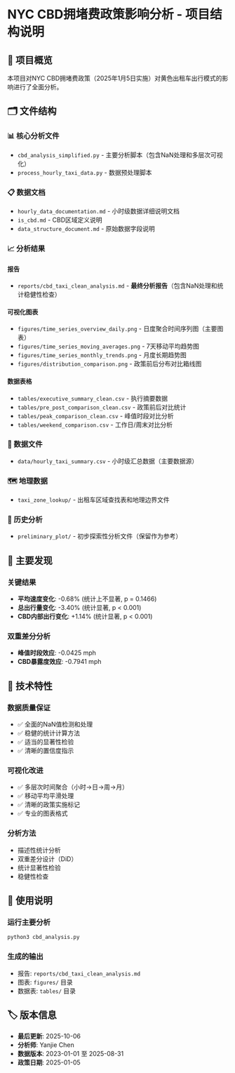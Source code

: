 # NYC CBD拥堵费政策影响分析 - 项目结构说明

## 📁 项目概览

本项目对NYC CBD拥堵费政策（2025年1月5日实施）对黄色出租车出行模式的影响进行了全面分析。

## 🗂️ 文件结构

### 📊 核心分析文件
- `cbd_analysis_simplified.py` - 主要分析脚本（包含NaN处理和多层次可视化）
- `process_hourly_taxi_data.py` - 数据预处理脚本

### 📋 数据文档
- `hourly_data_documentation.md` - 小时级数据详细说明文档
- `is_cbd.md` - CBD区域定义说明
- `data_structure_document.md` - 原始数据字段说明

### 📈 分析结果

#### 报告
- `reports/cbd_taxi_clean_analysis.md` - **最终分析报告**（包含NaN处理和统计稳健性检查）

#### 可视化图表
- `figures/time_series_overview_daily.png` - 日度聚合时间序列图（主要图表）
- `figures/time_series_moving_averages.png` - 7天移动平均趋势图
- `figures/time_series_monthly_trends.png` - 月度长期趋势图
- `figures/distribution_comparison.png` - 政策前后分布对比箱线图

#### 数据表格
- `tables/executive_summary_clean.csv` - 执行摘要数据
- `tables/pre_post_comparison_clean.csv` - 政策前后对比统计
- `tables/peak_comparison_clean.csv` - 峰值时段对比分析
- `tables/weekend_comparison.csv` - 工作日/周末对比分析

### 📂 数据文件
- `data/hourly_taxi_summary.csv` - 小时级汇总数据（主要数据源）

### 🗺️ 地理数据
- `taxi_zone_lookup/` - 出租车区域查找表和地理边界文件

### 📁 历史分析
- `preliminary_plot/` - 初步探索性分析文件（保留作为参考）

## 🎯 主要发现

### 关键结果
- **平均速度变化**: -0.68% (统计上不显著, p = 0.1466)
- **总出行量变化**: -3.40% (统计显著, p < 0.001)
- **CBD内部出行变化**: +1.14% (统计显著, p < 0.001)

### 双重差分分析
- **峰值时段效应**: -0.0425 mph
- **CBD暴露度效应**: -0.7941 mph

## 🔧 技术特性

### 数据质量保证
- ✅ 全面的NaN值检测和处理
- ✅ 稳健的统计计算方法
- ✅ 适当的显著性检验
- ✅ 清晰的置信度指示

### 可视化改进
- ✅ 多层次时间聚合（小时→日→周→月）
- ✅ 移动平均平滑处理
- ✅ 清晰的政策实施标记
- ✅ 专业的图表格式

### 分析方法
- 描述性统计分析
- 双重差分设计（DiD）
- 统计显著性检验
- 稳健性检查

## 📝 使用说明

### 运行主要分析
```bash
python3 cbd_analysis.py
```

### 生成的输出
- 报告: `reports/cbd_taxi_clean_analysis.md`
- 图表: `figures/` 目录
- 数据表: `tables/` 目录

## 🏷️ 版本信息

- **最后更新**: 2025-10-06
- **分析师**: Yanjie Chen
- **数据版本**: 2023-01-01 至 2025-08-31
- **政策日期**: 2025-01-05
